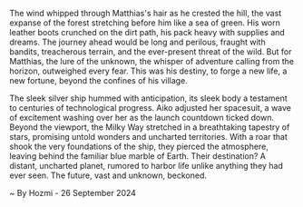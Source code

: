 
The wind whipped through Matthias's hair as he crested the hill, the vast expanse of the forest stretching before him like a sea of green. His worn leather boots crunched on the dirt path, his pack heavy with supplies and dreams. The journey ahead would be long and perilous, fraught with bandits, treacherous terrain, and the ever-present threat of the wild. But for Matthias, the lure of the unknown, the whisper of adventure calling from the horizon, outweighed every fear. This was his destiny, to forge a new life, a new fortune, beyond the confines of his village.

The sleek silver ship hummed with anticipation, its sleek body a testament to centuries of technological progress. Aiko adjusted her spacesuit, a wave of excitement washing over her as the launch countdown ticked down. Beyond the viewport, the Milky Way stretched in a breathtaking tapestry of stars, promising untold wonders and uncharted territories. With a roar that shook the very foundations of the ship, they pierced the atmosphere, leaving behind the familiar blue marble of Earth. Their destination? A distant, uncharted planet, rumored to harbor life unlike anything they had ever seen. The future, vast and unknown, beckoned. 

~ By Hozmi - 26 September 2024

